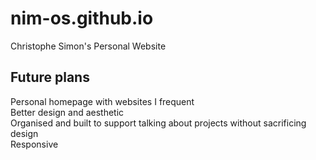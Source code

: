 # nim-os.github.io
Christophe Simon's Personal Website

## Future plans
Personal homepage with websites I frequent\
Better design and aesthetic\
Organised and built to support talking about projects without sacrificing design\
Responsive
